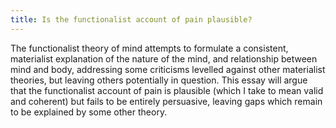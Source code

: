 ```yaml
---
title: Is the functionalist account of pain plausible?
---
```


The functionalist theory of mind attempts to formulate a consistent, materialist explanation of the nature of the mind, and relationship between mind and body, addressing some criticisms levelled against other materialist theories, but leaving others potentially in question. This essay will argue that the functionalist account of pain is plausible (which I take to mean valid and coherent) but fails to be entirely persuasive, leaving gaps which remain to be explained by some other theory.